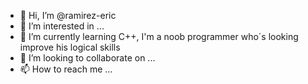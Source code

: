 - 👋 Hi, I’m @ramirez-eric
- 👀 I’m interested in ...
- 🌱 I’m currently learning C++, I'm a noob programmer who´s looking improve his logical skills
- 💞️ I’m looking to collaborate on ...
- 📫 How to reach me ...

<!---
ramirez-eric/ramirez-eric is a ✨ special ✨ repository because its `README.md` (this file) appears on your GitHub profile.
You can click the Preview link to take a look at your changes.
--->
